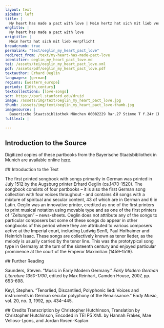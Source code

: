 ```yaml
---
layout: text
sidebar: left
title: |
  My heart has made a pact with love | Mein hertz hat sich mit lieb verpflicht
engtitle: |
  My heart has made a pact with love
origtitle: |
  Mein hertz hat sich mit lieb verpflicht
breadcrumb: true
permalink: "text/oeglin_my_heart_pact_love"
redirect_from: /text/my-heart-has-made-pact-love
identifier: oeglin_my_heart_pact_love.md
tei: /assets/tei/oeglin_my_heart_pact_love.xml
pdf: /assets/pdf/oeglin_my_heart_pact_love.pdf
textauthor: Erhard Oeglin
languages: [german]
regions: [western_europe]
periods: [16th_century]
textcollections: [love-songs]
sdr: https://purl.stanford.edu/druid 
image: /assets/img/text/oeglin_my_heart_pact_love.jpg
thumb: /assets/img/text/oeglin_my_heart_pact_love-thumb.jpg
imagesource: |
  Bayerische Staatsbibliothek München 00082229 Rar.27 Stimme T f.24r [Public Domain]
fulltext: |
  
--- 
```

## Introduction to the Source 
<p>Digitized copies of these partbooks from the Bayerische Staatsbibliothek in Munich are available online <a href="https://stimmbuecher.digitale-sammlungen.de//view?id=bsb00082229">here</a>.</p>
## Introduction to the Text 
<p>The first printed songbook with songs primarily in German was printed in July 1512 by the Augsburg printer Erhard Oeglin (ca.1470-1520). The songbook consists of four partbooks – it is also the first German song collection with four voices throughout - and contains 49 songs with a mixture of spiritual and secular content, 43 of which are in German and 6 in Latin. Oeglin was an innovative printer, credited as one of the first printers to print musical notation using movable type and as one of the first printers of “Zeitungen” – news-sheets. Oeglin does not attribute any of the songs to particular composers but some of these songs do appear in other songbooks of this period where they are attributed to various composers active at the Imperial court, including Ludwig Senfl, Paul Hofhaimer and Heinrich Isaac. These songs are collectively known as tenor lieder, as the melody is usually carried by the tenor line. This was the prototypical song type in Germany at the turn of the sixteenth century and enjoyed particular prominence at the court of the Emperor Maximilian (1459-1519).</p>
## Further Reading 
<p>Saunders, Steven. “Music in Early Modern Germany.” <em>Early Modern German Literature 1350-1700</em>, edited by Max Reinhart, Camden House, 2007, pp. 653-698.</p> <p>Keyl, Stephen. “Tenorlied, Discantlied, Polyphonic lied: Voices and instruments in German secular polyphony of the Renaissance.” <em>Early Music</em>, vol. 20, no. 3, 1992, pp. 434–445.</p>
## Credits
Transcription by Christopher Hutchinson, Translation by Christopher Hutchinson, Encoded in TEI P5 XML by Hannah Frakes, Mae Velloso-Lyons,  and Jordan Rosen-Kaplan
